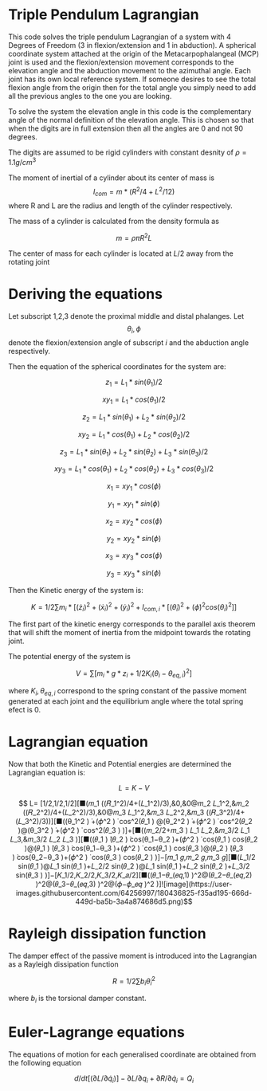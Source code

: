 # Triple Pendulum Lagrangian

This code solves the triple pendulum Lagrangian of a system with 4 Degrees of Freedom (3 in flexion/extension and 1 in abduction). A spherical coordinate system attached at the origin of the 
Metacarpophalangeal (MCP) joint is used and the flexion/extension movement corresponds to the elevation angle and the abduction movement to the azimuthal angle.
Each joint has its own local reference system. If someone desires to see the total flexion angle from the origin then for the total angle you simply need to add all the previous angles to the one 
you are looking.

To solve the system the elevation angle in this code is the complementary angle of the normal definition of the elevation angle. This is chosen so that when the digits are in full extension then 
all the angles are 0 and not 90 degrees.

The digits are assumed to be rigid cylinders with constant desnity of $\rho=1.1 g/cm^3$ 

The moment of inertial of a cylinder about its center of mass is $$I_{com}= m* (R^2/4 + L^2/12)$$ where R and L are the radius and length of the cylinder respectively.

The mass of a cylinder is calculated from the density formula as

$$ m=\rho \pi R^2 L  $$

The center of mass for each cylinder is located at $L/2$ away from the rotating joint

# Deriving the equations

Let subscript 1,2,3 denote the proximal middle and distal phalanges. Let $$\theta_i ,\phi$$ denote the flexion/extension angle of subscript $i$ and the abduction angle respectively.

Then the equation of the spherical coordinates for the system are:

$$ z_1= L_1*sin(\theta_1)/2 $$

$$ xy_1= L_1*cos(\theta_1)/2$$

$$ z_2= L_1*sin(\theta_1) +L_2*sin(\theta_2)/2$$

$$ xy_2= L_1*cos(\theta_1)+L_2*cos(\theta_2)/2$$

$$ z_3= L_1*sin(\theta_1) +L_2*sin(\theta_2)+L_3*sin(\theta_3)/2 $$

$$ xy_3= L_1*cos(\theta_1)+L_2*cos(\theta_2)+L_3*cos(\theta_3)/2$$


$$ x_1= xy_1*cos(\phi) $$

$$ y_1= xy_1*sin(\phi) $$


$$ x_2= xy_2*cos(\phi) $$

$$ y_2= xy_2*sin(\phi) $$


$$ x_3= xy_3*cos(\phi) $$

$$ y_3= xy_3*sin(\phi) $$

Then the Kinetic energy of the system is:

$$ $$

$$ K= 1/2 \sum m_i *[(\dot z_i)^2+ (\dot x_i)^2 + (\dot y_i)^2 + I_{com,i} *[ (\dot \theta_i)^2 +(\dot \phi)^2 cos(\theta_i)^2]]$$

$$ $$

The first part of the kinetic energy corresponds to the parallel axis theorem that will shift the moment of inertia from the midpoint towards the rotating joint.

The potential energy of the system is

$$ $$

$$V= \sum [m_i *g*z_i +1/2 K_i (\theta_i -\theta_{eq,i})^2]$$

$$ $$

where $K_i, \theta_{eq,i}$ correspond to the spring constant of the passive moment generated at each joint and the equilibrium angle where the total spring efect is 0.


# Lagrangian equation

Now that both the Kinetic and Potential energies are determined the Lagrangian equation is:

$$ $$ 

$$ L = K-V$$

$$ L= [1/2,1/2,1/2][■(𝑚_1 ((𝑅_1^2)/4+(𝐿_1^2)/3),&0,&0@𝑚_2 𝐿_1^2,&𝑚_2 ((𝑅_2^2)/4+(𝐿_2^2)/3),&0@𝑚_3 𝐿_1^2,&𝑚_3 𝐿_2^2,&𝑚_3 ((𝑅_3^2)/4+(𝐿_3^2)/3))][■((θ_1^2 ) ̇+(𝜙^2 ) ̇ cos^2⁡(𝜃_1 )  @(θ_2^2 ) ̇+(𝜙^2 ) ̇ cos^2⁡(𝜃_2 )@(θ_3^2 ) ̇+(𝜙^2 ) ̇ cos^2⁡(𝜃_3 ) )]+[■((𝑚_2/2+𝑚_3 ) 𝐿_1 𝐿_2,&𝑚_3/2 𝐿_1 𝐿_3,&𝑚_3/2 𝐿_2 𝐿_3 )][■((𝜃_1 ) ̇(𝜃_2 ) ̇cos(θ_1−θ_2 )+(𝜙^2 ) ̇ cos⁡(𝜃_1 )  cos⁡(𝜃_2 )@(𝜃_1 ) ̇(𝜃_3 ) ̇cos(θ_1−θ_3 )+(𝜙^2 ) ̇ cos⁡(𝜃_1 )  cos⁡(𝜃_3 )@(𝜃_2 ) ̇(𝜃_3 ) ̇cos(θ_2−θ_3 )+(𝜙^2 ) ̇ cos⁡(𝜃_3 )  cos⁡(𝜃_2 ) )]−[𝑚_1 𝑔,𝑚_2 𝑔,𝑚_3 𝑔][■(𝐿_1/2  sin⁡(𝜃_1 )@𝐿_1  sin⁡(𝜃_1 )+𝐿_2/2  sin⁡(𝜃_2 )@𝐿_1  sin⁡(𝜃_1 )+𝐿_2  sin⁡(𝜃_2 )+𝐿_3/2  sin⁡(𝜃_3 ) )]−[𝐾_1/2,𝐾_2/2,𝐾_3/2,𝐾_𝑎/2][■((𝜃_1−𝜃_(𝑒𝑞,1) )^2@(𝜃_2−𝜃_(𝑒𝑞,2) )^2@(𝜃_3−𝜃_(𝑒𝑞,3) )^2@(𝜙−𝜙_𝑒𝑞 )^2 )]![image](https://user-images.githubusercontent.com/64256997/180436825-f35ad195-666d-449d-ba5b-3a4a874686d5.png)$$


$$ $$

# Rayleigh dissipation function

The damper effect of the passive moment is introduced into the Lagrangian as a Rayleigh dissipation function

$$ $$ 

$$ R=1/2 \sum b_i \dot \theta_i ^2 $$

$$ $$

where $b_i$ is the torsional damper constant.

# Euler-Lagrange equations

The equations of motion for each generalised coordinate are obtained from the following equation

$$ $$

$$ d/dt [(\partial L /\partial \dot q_i)] -\partial  L / \partial q_i +\partial R / \partial \dot q_i = Q_i $$

$$ $$

